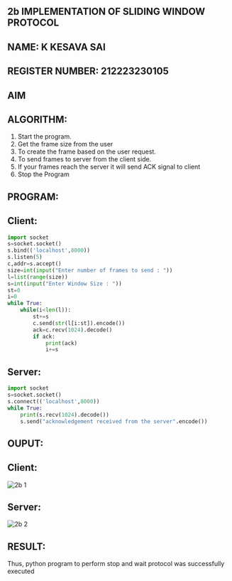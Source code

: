 ## 2b IMPLEMENTATION OF SLIDING WINDOW PROTOCOL
## NAME: K KESAVA SAI
## REGISTER NUMBER: 212223230105
## AIM
## ALGORITHM:
1. Start the program.
2. Get the frame size from the user
3. To create the frame based on the user request.
4. To send frames to server from the client side.
5. If your frames reach the server it will send ACK signal to client
6. Stop the Program
## PROGRAM:
## Client:
```py
import socket
s=socket.socket()
s.bind(('localhost',8000))
s.listen(5)
c,addr=s.accept()
size=int(input("Enter number of frames to send : "))
l=list(range(size))
s=int(input("Enter Window Size : "))
st=0
i=0
while True:
    while(i<len(l)):
        st+=s
        c.send(str(l[i:st]).encode())
        ack=c.recv(1024).decode()
        if ack:
            print(ack)
            i+=s

```
## Server:
```py
import socket
s=socket.socket()
s.connect(('localhost',8000))
while True:
    print(s.recv(1024).decode())
    s.send("acknowledgement received from the server".encode())
```
## OUPUT:
## Client:
![2b 1](https://github.com/user-attachments/assets/cef41ecf-5bf1-4d81-87a2-a5fc2ce39d0c)

## Server:
![2b 2](https://github.com/user-attachments/assets/e4536ea2-0df8-4fc6-94d4-83d4f166b7d2)

## RESULT:
Thus, python program to perform stop and wait protocol was successfully executed
